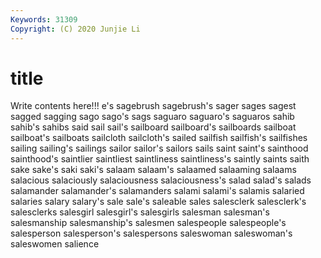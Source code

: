 ```yaml
---
Keywords: 31309
Copyright: (C) 2020 Junjie Li
---
```


# title

Write contents here!!!
e's 
sagebrush 
sagebrush's 
sager 
sages 
sagest 
sagged 
sagging 
sago 
sago's
sags 
saguaro 
saguaro's 
saguaros 
sahib 
sahib's 
sahibs 
said 
sail 
sail's
sailboard 
sailboard's 
sailboards 
sailboat 
sailboat's 
sailboats 
sailcloth 
sailcloth's 
sailed 
sailfish
sailfish's 
sailfishes 
sailing 
sailing's 
sailings 
sailor 
sailor's 
sailors 
sails 
saint
saint's 
sainthood 
sainthood's 
saintlier 
saintliest 
saintliness 
saintliness's 
saintly 
saints 
saith
sake 
sake's 
saki 
saki's 
salaam 
salaam's 
salaamed 
salaaming 
salaams 
salacious
salaciously 
salaciousness 
salaciousness's 
salad 
salad's 
salads 
salamander 
salamander's 
salamanders 
salami
salami's 
salamis 
salaried 
salaries 
salary 
salary's 
sale 
sale's 
saleable 
sales
salesclerk 
salesclerk's 
salesclerks 
salesgirl 
salesgirl's 
salesgirls 
salesman 
salesman's 
salesmanship 
salesmanship's
salesmen 
salespeople 
salespeople's 
salesperson 
salesperson's 
salespersons 
saleswoman 
saleswoman's 
saleswomen 
salience
